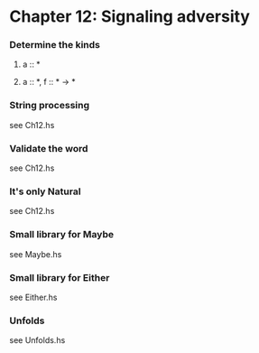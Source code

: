 # Chapter 12: Signaling adversity

### Determine the kinds 
1. a :: * 

2. a :: *, f :: * -> * 

### String processing
see Ch12.hs

### Validate the word
see Ch12.hs

### It's only Natural
see Ch12.hs

### Small library for Maybe
see Maybe.hs

### Small library for Either
see Either.hs

### Unfolds
see Unfolds.hs